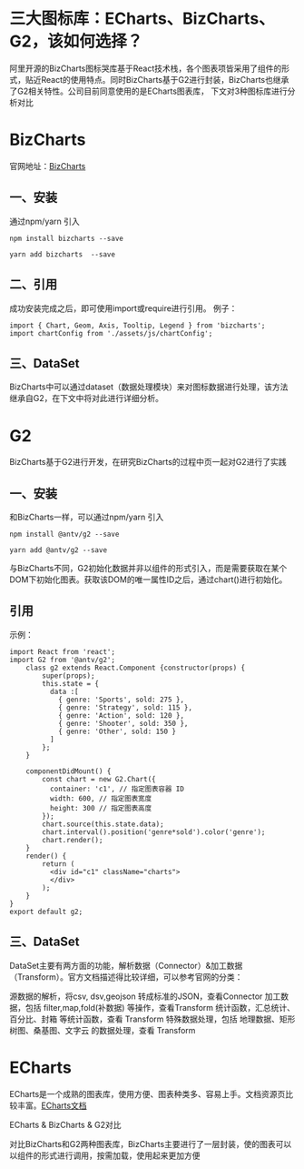 # 三大图标库：ECharts、BizCharts、G2，该如何选择？

阿里开源的BizCharts图标哭库基于React技术栈，各个图表项皆采用了组件的形式，贴近React的使用特点。同时BizCharts基于G2进行封装，BizCharts也继承了G2相关特性。公司目前同意使用的是ECharts图表库， 下文对3种图标库进行分析对比

# BizCharts

官网地址：[BizCharts](https://bizcharts.net/products/bizCharts/api/bizcharts)

## 一、安装

通过npm/yarn 引入

```
npm install bizcharts --save

yarn add bizcharts  --save

```

## 二、引用

成功安装完成之后，即可使用import或require进行引用。
例子：
```
import { Chart, Geom, Axis, Tooltip, Legend } from 'bizcharts';
import chartConfig from './assets/js/chartConfig';

```

## 三、DataSet

BizCharts中可以通过dataset（数据处理模块）来对图标数据进行处理，该方法继承自G2，在下文中将对此进行详细分析。

# G2

BizCharts基于G2进行开发，在研究BizCharts的过程中页一起对G2进行了实践

## 一、安装
和BizCharts一样，可以通过npm/yarn 引入

```
npm install @antv/g2 --save

yarn add @antv/g2 --save

```

与BizCharts不同，G2初始化数据并非以组件的形式引入，而是需要获取在某个DOM下初始化图表。获取该DOM的唯一属性ID之后，通过chart()进行初始化。

## 引用
示例：

```
import React from 'react';
import G2 from '@antv/g2';
    class g2 extends React.Component {constructor(props) {
	    super(props);
	    this.state = {
	      data :[
	        { genre: 'Sports', sold: 275 },
	        { genre: 'Strategy', sold: 115 },
	        { genre: 'Action', sold: 120 },
	        { genre: 'Shooter', sold: 350 },
	        { genre: 'Other', sold: 150 }
	      ]
	    };
    }

    componentDidMount() {
	    const chart = new G2.Chart({
	      container: 'c1', // 指定图表容器 ID
	      width: 600, // 指定图表宽度
	      height: 300 // 指定图表高度
	    });
	    chart.source(this.state.data);
	    chart.interval().position('genre*sold').color('genre');
	    chart.render();
    }
    render() {
	    return (
	      <div id="c1" className="charts">
	      </div>
	    );
	}
}
export default g2;

```

## 三、DataSet

DataSet主要有两方面的功能，解析数据（Connector）&加工数据（Transform）。官方文档描述得比较详细，可以参考官网的分类：

源数据的解析，将csv, dsv,geojson 转成标准的JSON，查看Connector
加工数据，包括 filter,map,fold(补数据) 等操作，查看Transform
统计函数，汇总统计、百分比、封箱 等统计函数，查看 Transform
特殊数据处理，包括 地理数据、矩形树图、桑基图、文字云 的数据处理，查看 Transform

# ECharts

ECharts是一个成熟的图表库，使用方便、图表种类多、容易上手。文档资源页比较丰富。[ECharts文档](https://link.juejin.im/?target=http%3A%2F%2Fecharts.baidu.com%2F)

ECharts & BizCharts & G2对比

对比BizCharts和G2两种图表库，BizCharts主要进行了一层封装，使的图表可以以组件的形式进行调用，按需加载，使用起来更加方便